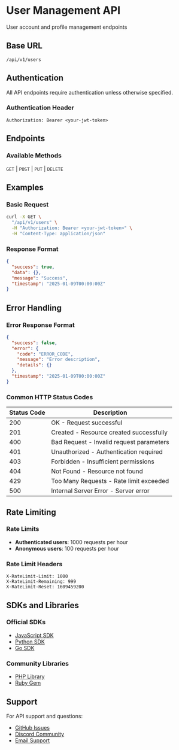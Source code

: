 # User Management API

User account and profile management endpoints

## Base URL

```
/api/v1/users
```

## Authentication

All API endpoints require authentication unless otherwise specified.

### Authentication Header

```http
Authorization: Bearer <your-jwt-token>
```

## Endpoints

### Available Methods

`GET` | `POST` | `PUT` | `DELETE`

## Examples

### Basic Request

```bash
curl -X GET \
  "/api/v1/users" \
  -H "Authorization: Bearer <your-jwt-token>" \
  -H "Content-Type: application/json"
```

### Response Format

```json
{
  "success": true,
  "data": {},
  "message": "Success",
  "timestamp": "2025-01-09T00:00:00Z"
}
```

## Error Handling

### Error Response Format

```json
{
  "success": false,
  "error": {
    "code": "ERROR_CODE",
    "message": "Error description",
    "details": {}
  },
  "timestamp": "2025-01-09T00:00:00Z"
}
```

### Common HTTP Status Codes

| Status Code | Description |
|-------------|-------------|
| 200 | OK - Request successful |
| 201 | Created - Resource created successfully |
| 400 | Bad Request - Invalid request parameters |
| 401 | Unauthorized - Authentication required |
| 403 | Forbidden - Insufficient permissions |
| 404 | Not Found - Resource not found |
| 429 | Too Many Requests - Rate limit exceeded |
| 500 | Internal Server Error - Server error |

## Rate Limiting

### Rate Limits

- **Authenticated users**: 1000 requests per hour
- **Anonymous users**: 100 requests per hour

### Rate Limit Headers

```http
X-RateLimit-Limit: 1000
X-RateLimit-Remaining: 999
X-RateLimit-Reset: 1609459200
```

## SDKs and Libraries

### Official SDKs

- [JavaScript SDK](https://github.com/medianest/js-sdk)
- [Python SDK](https://github.com/medianest/python-sdk)
- [Go SDK](https://github.com/medianest/go-sdk)

### Community Libraries

- [PHP Library](https://github.com/community/medianest-php)
- [Ruby Gem](https://github.com/community/medianest-ruby)

## Support

For API support and questions:

- [GitHub Issues](https://github.com/medianest/medianest/issues)
- [Discord Community](https://discord.gg/medianest)
- [Email Support](mailto:api-support@medianest.com)
